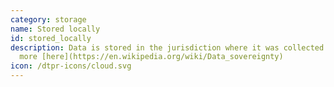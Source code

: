 ```yaml
---
category: storage
name: Stored locally
id: stored_locally
description: Data is stored in the jurisdiction where it was collected. Find out
  more [here](https://en.wikipedia.org/wiki/Data_sovereignty)
icon: /dtpr-icons/cloud.svg
---
```

